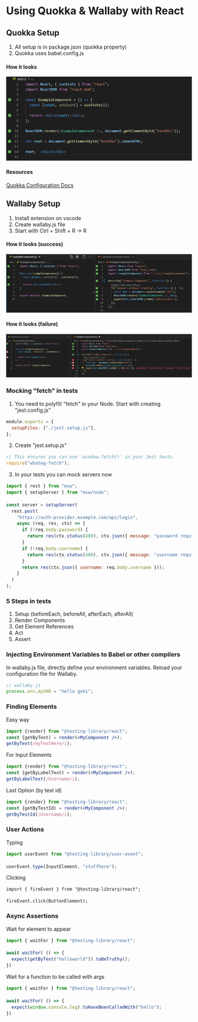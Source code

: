 # Using Quokka & Wallaby with React


## Quokka Setup
1) All setup is in package.json (quokka property)
2) Quokka uses babel.config.js

#### How it looks
![Screenshot](Screenshot_Quokka.png)
#### Resources
[Quokka Configuration Docs](https://quokkajs.com//configuration.html)


## Wallaby Setup
1) Install extension on vscode
2) Create wallaby.js file
3) Start with Ctrl + Shift + R -> R

#### How it looks (success)
![Screenshot](Screenshot_Wallaby.png)

#### How it looks (failure)
![Screenshot](Screenshot_Wallaby_failure.png)

### Mocking "fetch" in tests
1) You need to polyfill "fetch" in your Node. Start with creating "jest.config.js"
```js
module.exports = {
  setupFiles: ["./jest.setup.js"],
};
```

2) Create "jest.setup.js"
```js
// This ensures you can use `window.fetch()` in your Jest tests.
require("whatwg-fetch");
```

3) In your tests you can mock servers now
```js
import { rest } from "msw";
import { setupServer } from "msw/node";

const server = setupServer(
  rest.post(
    "https://auth-provider.example.com/api/login",
    async (req, res, ctx) => {
      if (!req.body.password) {
        return res(ctx.status(400), ctx.json({ message: "password required" }));
      }
      if (!req.body.username) {
        return res(ctx.status(400), ctx.json({ message: "username required" }));
      }
      return res(ctx.json({ username: req.body.username }));
    }
  )
);
```

### 5 Steps in tests
1) Setup (beforeEach, beforeAll, afterEach, afterAll)
2) Render Components
3) Get Element References
4) Act
5) Assert

### Injecting Environment Variables to Babel or other compilers
In wallaby.js file, directly define your environment variables. Reload your configuration file for Wallaby.
```js
// wallaby.js
process.env.myVAR = "hello goki";
```

### Finding Elements
Easy way
```jsx
import {render} from "@testing-library/react";
const {getByText) = render(<MyComponent />);
getByText(/myTextHere/i);
```

For Input Elements
```jsx
import {render} from "@testing-library/react";
const {getByLabelText) = render(<MyComponent />);
getByLabelText(/Username/i);
```

Last Option (by test id)
```jsx
import {render} from "@testing-library/react";
const {getByTestId) = render(<MyComponent />);
getByTestId(/Username/i);
```

### User Actions

Typing
```jsx
import userEvent from "@testing-library/user-event";

userEvent.type(InputElement, "stuffhere");
```

Clicking
```
import { fireEvent } from "@testing-library/react";

fireEvent.click(ButtonElement);
```

### Async Assertions

Wait for element to appear
```jsx
import { waitFor } from "@testing-library/react";

await waitFor( () => {
  expect(getByText("helloworld")).toBeTruthy();
})
```

Wait for a function to be called with args
```jsx
import { waitFor } from "@testing-library/react";

await waitFor( () => {
  expect(window.console.log).toHaveBeenCalledWith("hello");
})
```


